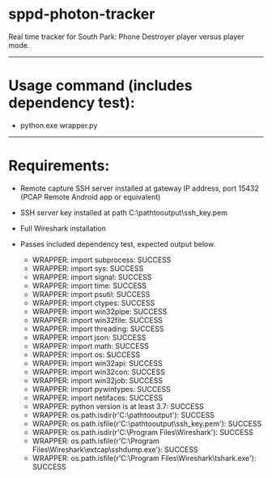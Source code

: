 # sppd-photon-tracker

Real time tracker for South Park: Phone Destroyer player versus player mode.

---

Usage command (includes dependency test): 
=============
* python.exe wrapper.py

---

Requirements:
=============
* Remote capture SSH server installed at gateway IP address, port 15432 (PCAP Remote Android app or equivalent)
* SSH server key installed at path C:\pathtooutput\ssh_key.pem
* Full Wireshark installation
* Passes included dependency test, expected output below.

	* WRAPPER: import subprocess: SUCCESS
	* WRAPPER: import sys: SUCCESS
	* WRAPPER: import signal: SUCCESS
	* WRAPPER: import time: SUCCESS
	* WRAPPER: import psutil: SUCCESS
	* WRAPPER: import ctypes: SUCCESS
	* WRAPPER: import win32pipe: SUCCESS
	* WRAPPER: import win32file: SUCCESS
	* WRAPPER: import threading: SUCCESS
	* WRAPPER: import json: SUCCESS
	* WRAPPER: import math: SUCCESS
	* WRAPPER: import os: SUCCESS
	* WRAPPER: import win32api: SUCCESS
	* WRAPPER: import win32con: SUCCESS
	* WRAPPER: import win32job: SUCCESS
	* WRAPPER: import pywintypes: SUCCESS
	* WRAPPER: import netifaces: SUCCESS
	* WRAPPER: python version is at least 3.7: SUCCESS
	* WRAPPER: os.path.isdir(r'C:\pathtooutput'): SUCCESS
	* WRAPPER: os.path.isfile(r'C:\pathtooutput\ssh_key.pem'): SUCCESS
	* WRAPPER: os.path.isdir(r'C:\Program Files\Wireshark'): SUCCESS
	* WRAPPER: os.path.isfile(r'C:\Program Files\Wireshark\extcap\sshdump.exe'): SUCCESS
	* WRAPPER: os.path.isfile(r'C:\Program Files\Wireshark\tshark.exe'): SUCCESS
